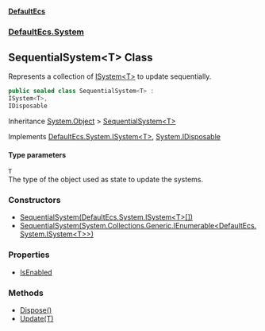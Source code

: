 #### [DefaultEcs](./index.md 'index')
### [DefaultEcs.System](./DefaultEcs-System.md 'DefaultEcs.System')
## SequentialSystem&lt;T&gt; Class
Represents a collection of [ISystem&lt;T&gt;](./DefaultEcs-System-ISystem-T-.md 'DefaultEcs.System.ISystem&lt;T&gt;') to update sequentially.  
```csharp
public sealed class SequentialSystem<T> :
ISystem<T>,
IDisposable
```
Inheritance [System.Object](https://docs.microsoft.com/en-us/dotnet/api/System.Object 'System.Object') &gt; [SequentialSystem&lt;T&gt;](./DefaultEcs-System-SequentialSystem-T-.md 'DefaultEcs.System.SequentialSystem&lt;T&gt;')  

Implements [DefaultEcs.System.ISystem&lt;](./DefaultEcs-System-ISystem-T-.md 'DefaultEcs.System.ISystem&lt;T&gt;')[T](#DefaultEcs-System-SequentialSystem-T--T 'DefaultEcs.System.SequentialSystem&lt;T&gt;.T')[&gt;](./DefaultEcs-System-ISystem-T-.md 'DefaultEcs.System.ISystem&lt;T&gt;'), [System.IDisposable](https://docs.microsoft.com/en-us/dotnet/api/System.IDisposable 'System.IDisposable')  
#### Type parameters
<a name='DefaultEcs-System-SequentialSystem-T--T'></a>
`T`  
The type of the object used as state to update the systems.  
  
### Constructors
- [SequentialSystem(DefaultEcs.System.ISystem&lt;T&gt;[])](./DefaultEcs-System-SequentialSystem-T--SequentialSystem(DefaultEcs-System-ISystem-T---).md 'DefaultEcs.System.SequentialSystem&lt;T&gt;.SequentialSystem(DefaultEcs.System.ISystem&lt;T&gt;[])')
- [SequentialSystem(System.Collections.Generic.IEnumerable&lt;DefaultEcs.System.ISystem&lt;T&gt;&gt;)](./DefaultEcs-System-SequentialSystem-T--SequentialSystem(System-Collections-Generic-IEnumerable-DefaultEcs-System-ISystem-T--).md 'DefaultEcs.System.SequentialSystem&lt;T&gt;.SequentialSystem(System.Collections.Generic.IEnumerable&lt;DefaultEcs.System.ISystem&lt;T&gt;&gt;)')
### Properties
- [IsEnabled](./DefaultEcs-System-SequentialSystem-T--IsEnabled.md 'DefaultEcs.System.SequentialSystem&lt;T&gt;.IsEnabled')
### Methods
- [Dispose()](./DefaultEcs-System-SequentialSystem-T--Dispose().md 'DefaultEcs.System.SequentialSystem&lt;T&gt;.Dispose()')
- [Update(T)](./DefaultEcs-System-SequentialSystem-T--Update(T).md 'DefaultEcs.System.SequentialSystem&lt;T&gt;.Update(T)')
